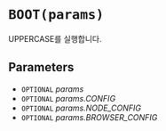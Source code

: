 # `BOOT(params)`
UPPERCASE를 실행합니다.

## Parameters
* `OPTIONAL` *params*
* `OPTIONAL` *params.CONFIG*
* `OPTIONAL` *params.NODE_CONFIG*
* `OPTIONAL` *params.BROWSER_CONFIG*
